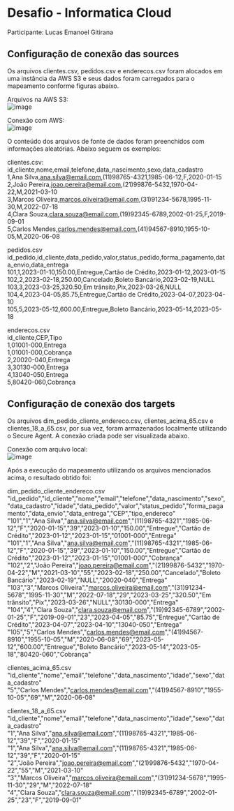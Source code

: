 # Desafio - Informatica Cloud
Participante: Lucas Emanoel Gitirana

## Configuração de conexão das sources
Os arquivos clientes.csv, pedidos.csv e enderecos.csv foram alocados em uma instância da AWS S3 e seus dados foram carregados para o mapeamento conforme figuras abaixo.

Arquivos na AWS S3:  
![image](https://github.com/user-attachments/assets/9424f0fe-5a54-420e-b955-0af983a43ddd)

Conexão com AWS:  
![image](https://github.com/user-attachments/assets/bab52da9-5e5a-47f6-b0d5-e7174db98268)

O conteúdo dos arquivos de fonte de dados foram preenchidos com informações aleatórias. Abaixo seguem os exemplos:

clientes.csv:  
id_cliente,nome,email,telefone,data_nascimento,sexo,data_cadastro  
1,Ana Silva,ana.silva@email.com,(11)98765-4321,1985-06-12,F,2020-01-15  
2,João Pereira,joao.pereira@email.com,(21)99876-5432,1970-04-22,M,2021-03-10  
3,Marcos Oliveira,marcos.oliveira@email.com,(31)91234-5678,1995-11-30,M,2022-07-18  
4,Clara Souza,clara.souza@email.com,(19)92345-6789,2002-01-25,F,2019-09-01  
5,Carlos Mendes,carlos.mendes@email.com,(41)94567-8910,1955-10-05,M,2020-06-08  

pedidos.csv  
id_pedido,id_cliente,data_pedido,valor,status_pedido,forma_pagamento,data_envio,data_entrega  
101,1,2023-01-10,150.00,Entregue,Cartão de Crédito,2023-01-12,2023-01-15  
102,2,2023-02-18,250.00,Cancelado,Boleto Bancário,2023-02-19,NULL  
103,3,2023-03-25,320.50,Em trânsito,Pix,2023-03-26,NULL  
104,4,2023-04-05,85.75,Entregue,Cartão de Crédito,2023-04-07,2023-04-10  
105,5,2023-05-12,600.00,Entregue,Boleto Bancário,2023-05-14,2023-05-18  

enderecos.csv  
id_cliente,CEP,Tipo  
1,01001-000,Entrega  
1,01001-000,Cobrança  
2,20020-040,Entrega  
3,30130-000,Entrega  
4,13040-050,Entrega  
5,80420-060,Cobrança 

## Configuração de conexão dos targets
Os arquivos dim_pedido_cliente_endereco.csv, clientes_acima_65.csv e clientes_18_a_65.csv, por sua vez, foram armazenados localmente utilizando o Secure Agent. A conexão criada pode ser visualizada abaixo.

Conexão com arquivo local:  
![image](https://github.com/user-attachments/assets/6f32dd90-2c1b-4e34-aa6d-9dce5a3af547)

Após a execução do mapeamento utilizando os arquivos mencionados acima, o resultado obtido foi:

dim_pedido_cliente_endereco.csv  
"id_pedido","id_cliente","nome","email","telefone","data_nascimento","sexo","data_cadastro","idade","data_pedido","valor","status_pedido","forma_pagamento","data_envio","data_entrega","CEP","tipo_endereco"  
"101","1","Ana Silva","ana.silva@email.com","(11)98765-4321","1985-06-12","F","2020-01-15","39","2023-01-10","150.00","Entregue","Cartão de Crédito","2023-01-12","2023-01-15","01001-000","Entrega"  
"101","1","Ana Silva","ana.silva@email.com","(11)98765-4321","1985-06-12","F","2020-01-15","39","2023-01-10","150.00","Entregue","Cartão de Crédito","2023-01-12","2023-01-15","01001-000","Cobrança"  
"102","2","João Pereira","joao.pereira@email.com","(21)99876-5432","1970-04-22","M","2021-03-10","55","2023-02-18","250.00","Cancelado","Boleto Bancário","2023-02-19","NULL","20020-040","Entrega"  
"103","3","Marcos Oliveira","marcos.oliveira@email.com","(31)91234-5678","1995-11-30","M","2022-07-18","29","2023-03-25","320.50","Em trânsito","Pix","2023-03-26","NULL","30130-000","Entrega"  
"104","4","Clara Souza","clara.souza@email.com","(19)92345-6789","2002-01-25","F","2019-09-01","23","2023-04-05","85.75","Entregue","Cartão de Crédito","2023-04-07","2023-04-10","13040-050","Entrega"  
"105","5","Carlos Mendes","carlos.mendes@email.com","(41)94567-8910","1955-10-05","M","2020-06-08","69","2023-05-12","600.00","Entregue","Boleto Bancário","2023-05-14","2023-05-18","80420-060","Cobrança" 

clientes_acima_65.csv  
"id_cliente","nome","email","telefone","data_nascimento","idade","sexo","data_cadastro"  
"5","Carlos Mendes","carlos.mendes@email.com","(41)94567-8910","1955-10-05","69","M","2020-06-08"  


clientes_18_a_65.csv  
"id_cliente","nome","email","telefone","data_nascimento","idade","sexo","data_cadastro"  
"1","Ana Silva","ana.silva@email.com","(11)98765-4321","1985-06-12","39","F","2020-01-15"  
"1","Ana Silva","ana.silva@email.com","(11)98765-4321","1985-06-12","39","F","2020-01-15"  
"2","João Pereira","joao.pereira@email.com","(21)99876-5432","1970-04-22","55","M","2021-03-10"  
"3","Marcos Oliveira","marcos.oliveira@email.com","(31)91234-5678","1995-11-30","29","M","2022-07-18"  
"4","Clara Souza","clara.souza@email.com","(19)92345-6789","2002-01-25","23","F","2019-09-01"  
